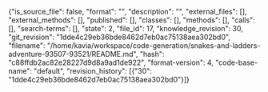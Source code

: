 {"is_source_file": false, "format": "", "description": "", "external_files": [], "external_methods": [], "published": [], "classes": [], "methods": [], "calls": [], "search-terms": [], "state": 2, "file_id": 17, "knowledge_revision": 30, "git_revision": "1dde4c29eb36bde8462d7eb0ac75138aea302bd0", "filename": "/home/kavia/workspace/code-generation/snakes-and-ladders-adventure-93507-93521/README.md", "hash": "c88ffdb2ac82e28227d9d8a9ad1de922", "format-version": 4, "code-base-name": "default", "revision_history": [{"30": "1dde4c29eb36bde8462d7eb0ac75138aea302bd0"}]}